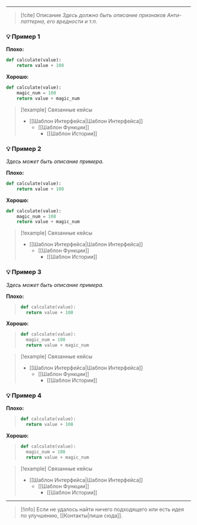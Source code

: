***

> [!cite] Описание
>_Здесь должно быть описание признаков Анти-паттерна, его вредности и т.п._

### 💡 Пример 1

**Плохо:**
```python
def calculate(value):
	return value + 108
```

**Хорошо:**
```python
def calculate(value):
	magic_num = 108
	return value + magic_num
```

> [!example] Связанные кейсы
> - [[Шаблон Интерфейса|Шаблон Интерфейса]]
> 	- [[Шаблон Функции]]
> 		- [[Шаблон Истории]]

### 💡 Пример 2
_Здесь может быть описание примера._

**Плохо:**
```python
def calculate(value):
	return value + 108
```

**Хорошо:**
```python
def calculate(value):
	magic_num = 108
	return value + magic_num
```

> [!example] Связанные кейсы
> - [[Шаблон Интерфейса|Шаблон Интерфейса]]
> 	- [[Шаблон Функции]]
> 		- [[Шаблон Истории]]

### 💡 Пример 3
_Здесь может быть описание примера._

**Плохо:**
>```python
>def calculate(value):
>	return value + 108
>```

**Хорошо:**
>```python
>def calculate(value):
>	magic_num = 108
>	return value + magic_num
>```

> [!example] Связанные кейсы
> - [[Шаблон Интерфейса|Шаблон Интерфейса]]
> 	- [[Шаблон Функции]]
> 		- [[Шаблон Истории]]

### 💡 Пример 4

**Плохо:**
>```python
>def calculate(value):
>	return value + 108
>```

**Хорошо:**
>```python
>def calculate(value):
>	magic_num = 108
>	return value + magic_num
>```

> [!example] Связанные кейсы
> - [[Шаблон Интерфейса|Шаблон Интерфейса]]
> 	- [[Шаблон Функции]]
> 		- [[Шаблон Истории]]

***

> [!info]
> Если не удалось найти ничего подходящего или есть идея по улучшению, [[Контакты|пиши сюда]].
